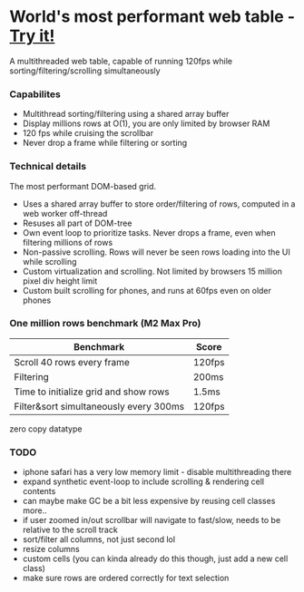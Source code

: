 # World's most performant web table - [Try it!](https://fast-grid.vercel.app)

A multithreaded web table, capable of running 120fps while sorting/filtering/scrolling simultaneously

### Capabilites

- Multithread sorting/filtering using a shared array buffer
- Display millions rows at O(1), you are only limited by browser RAM
- 120 fps while cruising the scrollbar
- Never drop a frame while filtering or sorting

### Technical details

The most performant DOM-based grid.

- Uses a shared array buffer to store order/filtering of rows, computed in a web worker off-thread
- Resuses all part of DOM-tree
- Own event loop to prioritize tasks. Never drops a frame, even when filtering millions of rows
- Non-passive scrolling. Rows will never be seen rows loading into the UI while scrolling
- Custom virtualization and scrolling. Not limited by browsers 15 million pixel div height limit
- Custom built scrolling for phones, and runs at 60fps even on older phones

### One million rows benchmark (M2 Max Pro)

| Benchmark                              | Score  |
| -------------------------------------- | ------ |
| Scroll 40 rows every frame             | 120fps |
| Filtering                              | 200ms  |
| Time to initialize grid and show rows  | 1.5ms  |
| Filter&sort simultaneously every 300ms | 120fps |

zero copy datatype

### TODO
- iphone safari has a very low memory limit - disable multithreading there
- expand synthetic event-loop to include scrolling & rendering cell contents
- can maybe make GC be a bit less expensive by reusing cell classes more..
- if user zoomed in/out scrollbar will navigate to fast/slow, needs to be relative to the scroll track
- sort/filter all columns, not just second lol
- resize columns
- custom cells (you can kinda already do this though, just add a new cell class)
- make sure rows are ordered correctly for text selection
